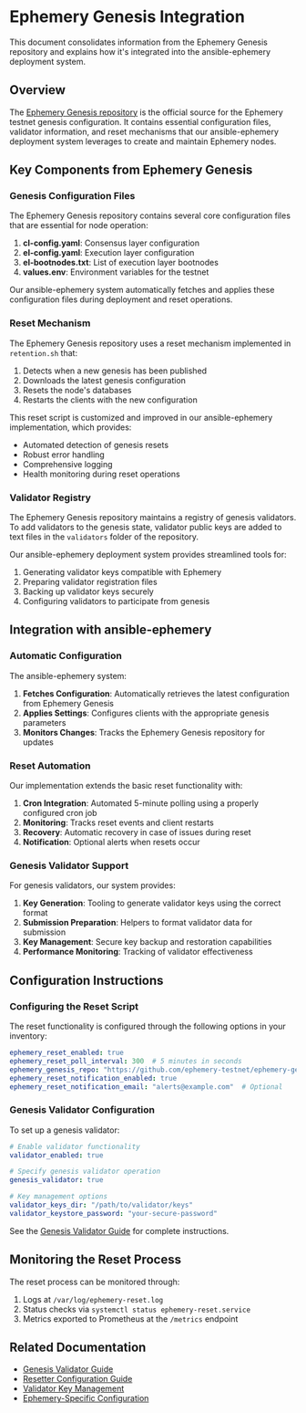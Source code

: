 # Ephemery Genesis Integration

This document consolidates information from the Ephemery Genesis repository and explains how it's integrated into the ansible-ephemery deployment system.

## Overview

The [Ephemery Genesis repository](https://github.com/ephemery-testnet/ephemery-genesis) is the official source for the Ephemery testnet genesis configuration. It contains essential configuration files, validator information, and reset mechanisms that our ansible-ephemery deployment system leverages to create and maintain Ephemery nodes.

## Key Components from Ephemery Genesis

### Genesis Configuration Files

The Ephemery Genesis repository contains several core configuration files that are essential for node operation:

1. **cl-config.yaml**: Consensus layer configuration
2. **el-config.yaml**: Execution layer configuration
3. **el-bootnodes.txt**: List of execution layer bootnodes
4. **values.env**: Environment variables for the testnet

Our ansible-ephemery system automatically fetches and applies these configuration files during deployment and reset operations.

### Reset Mechanism

The Ephemery Genesis repository uses a reset mechanism implemented in `retention.sh` that:

1. Detects when a new genesis has been published
2. Downloads the latest genesis configuration
3. Resets the node's databases
4. Restarts the clients with the new configuration

This reset script is customized and improved in our ansible-ephemery implementation, which provides:

- Automated detection of genesis resets
- Robust error handling
- Comprehensive logging
- Health monitoring during reset operations

### Validator Registry

The Ephemery Genesis repository maintains a registry of genesis validators. To add validators to the genesis state, validator public keys are added to text files in the `validators` folder of the repository.

Our ansible-ephemery deployment system provides streamlined tools for:

1. Generating validator keys compatible with Ephemery
2. Preparing validator registration files
3. Backing up validator keys securely
4. Configuring validators to participate from genesis

## Integration with ansible-ephemery

### Automatic Configuration

The ansible-ephemery system:

1. **Fetches Configuration**: Automatically retrieves the latest configuration from Ephemery Genesis
2. **Applies Settings**: Configures clients with the appropriate genesis parameters
3. **Monitors Changes**: Tracks the Ephemery Genesis repository for updates

### Reset Automation

Our implementation extends the basic reset functionality with:

1. **Cron Integration**: Automated 5-minute polling using a properly configured cron job
2. **Monitoring**: Tracks reset events and client restarts
3. **Recovery**: Automatic recovery in case of issues during reset
4. **Notification**: Optional alerts when resets occur

### Genesis Validator Support

For genesis validators, our system provides:

1. **Key Generation**: Tooling to generate validator keys using the correct format
2. **Submission Preparation**: Helpers to format validator data for submission
3. **Key Management**: Secure key backup and restoration capabilities
4. **Performance Monitoring**: Tracking of validator effectiveness

## Configuration Instructions

### Configuring the Reset Script

The reset functionality is configured through the following options in your inventory:

```yaml
ephemery_reset_enabled: true
ephemery_reset_poll_interval: 300  # 5 minutes in seconds
ephemery_genesis_repo: "https://github.com/ephemery-testnet/ephemery-genesis"
ephemery_reset_notification_enabled: true
ephemery_reset_notification_email: "alerts@example.com"  # Optional
```

### Genesis Validator Configuration

To set up a genesis validator:

```yaml
# Enable validator functionality
validator_enabled: true

# Specify genesis validator operation
genesis_validator: true

# Key management options
validator_keys_dir: "/path/to/validator/keys"
validator_keystore_password: "your-secure-password"
```

See the [Genesis Validator Guide](../OPERATIONS/GENESIS_VALIDATOR.md) for complete instructions.

## Monitoring the Reset Process

The reset process can be monitored through:

1. Logs at `/var/log/ephemery-reset.log`
2. Status checks via `systemctl status ephemery-reset.service`
3. Metrics exported to Prometheus at the `/metrics` endpoint

## Related Documentation

- [Genesis Validator Guide](../OPERATIONS/GENESIS_VALIDATOR.md)
- [Resetter Configuration Guide](../OPERATIONS/RESETTER_CONFIGURATION.md)
- [Validator Key Management](./VALIDATOR_KEY_MANAGEMENT.md)
- [Ephemery-Specific Configuration](./EPHEMERY_SPECIFIC.md)
